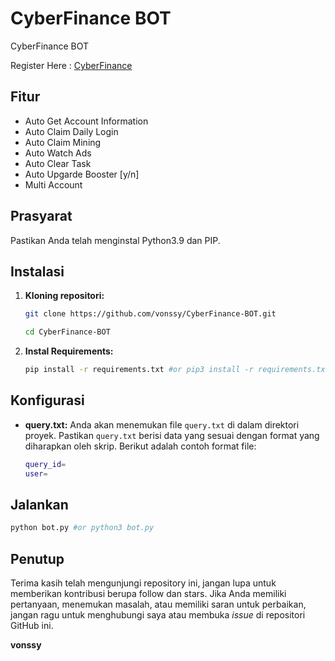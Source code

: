 # CyberFinance BOT
CyberFinance BOT

Register Here : [CyberFinance](https://t.me/CyberFinanceBot/game?startapp=cj1BYWRqd0d2WUw5ZFcmdT1yZWY=)

## Fitur

  - Auto Get Account Information
  - Auto Claim Daily Login
  - Auto Claim Mining
  - Auto Watch Ads
  - Auto Clear Task
  - Auto Upgarde Booster [y/n]
  - Multi Account

## Prasyarat

Pastikan Anda telah menginstal Python3.9 dan PIP.

## Instalasi

1. **Kloning repositori:**
   ```bash
   git clone https://github.com/vonssy/CyberFinance-BOT.git
   ```
   ```bash
   cd CyberFinance-BOT
   ```

2. **Instal Requirements:**
   ```bash
   pip install -r requirements.txt #or pip3 install -r requirements.txt
   ```

## Konfigurasi

- **query.txt:** Anda akan menemukan file `query.txt` di dalam direktori proyek. Pastikan `query.txt` berisi data yang sesuai dengan format yang diharapkan oleh skrip. Berikut adalah contoh format file:

  ```bash
  query_id=
  user=
  ```

## Jalankan

```bash
python bot.py #or python3 bot.py
```

## Penutup

Terima kasih telah mengunjungi repository ini, jangan lupa untuk memberikan kontribusi berupa follow dan stars.
Jika Anda memiliki pertanyaan, menemukan masalah, atau memiliki saran untuk perbaikan, jangan ragu untuk menghubungi saya atau membuka *issue* di repositori GitHub ini.

**vonssy**